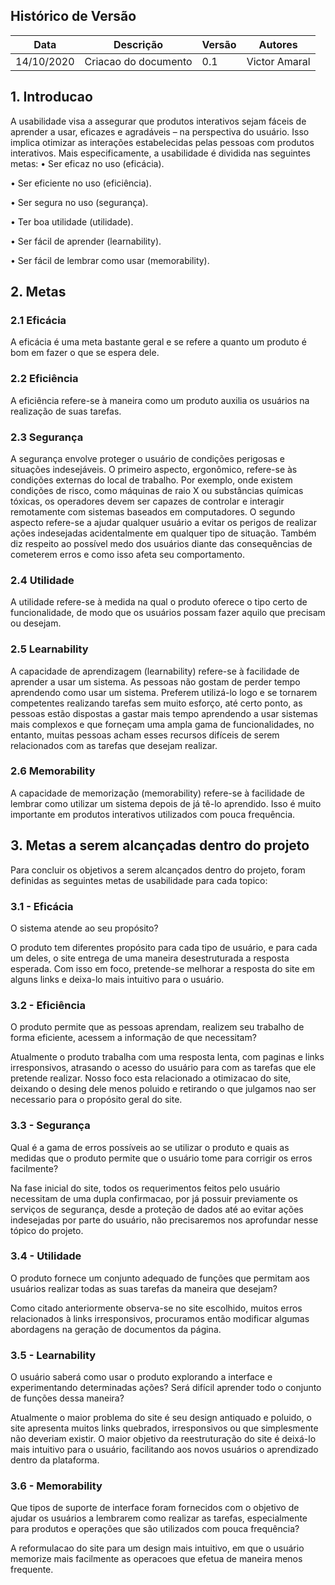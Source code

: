 ## Histórico de Versão 
| Data | Descrição | Versão | Autores |
| -------- | -------- | -------- | -------- |
| 14/10/2020 | Criacao do documento | 0.1 | Victor Amaral |

## 1. Introducao

A usabilidade visa a assegurar que produtos interativos sejam fáceis de aprender a usar, eficazes e agradáveis – na perspectiva do usuário. Isso implica otimizar as interações estabelecidas pelas pessoas com produtos interativos. Mais especificamente, a usabilidade é dividida nas
seguintes metas:
• Ser eficaz no uso (eficácia).

• Ser eficiente no uso (eficiência).

• Ser segura no uso (segurança).

• Ter boa utilidade (utilidade).

• Ser fácil de aprender (learnability).

• Ser fácil de lembrar como usar (memorability).

## 2. Metas

### 2.1 Eficácia

A eficácia é uma meta bastante geral e se refere a quanto um produto é bom em fazer o que se espera dele.

### 2.2 Eficiência

A eficiência refere-se à maneira como um produto auxilia os usuários na realização de suas tarefas.

### 2.3 Segurança

A segurança envolve proteger o usuário de condições perigosas e situações indesejáveis. O primeiro aspecto, ergonômico, refere-se às condições externas do local de trabalho. Por exemplo, onde existem condições de risco, como máquinas de raio X ou substâncias químicas tóxicas, os operadores devem ser capazes de controlar e interagir remotamente com sistemas baseados em computadores. O segundo aspecto refere-se a ajudar qualquer usuário a evitar os perigos de realizar ações indesejadas acidentalmente em qualquer tipo de situação. Também diz respeito ao possível medo dos usuários diante das consequências de cometerem erros e como isso afeta seu comportamento.

### 2.4 Utilidade

A utilidade refere-se à medida na qual o produto oferece o tipo certo de funcionalidade, de modo que os usuários possam fazer aquilo que precisam ou desejam.

### 2.5 Learnability

A capacidade de aprendizagem (learnability) refere-se à facilidade de aprender a usar um sistema. As pessoas não gostam de perder tempo aprendendo como usar um sistema. Preferem utilizá-lo logo e se tornarem competentes realizando tarefas sem muito esforço, até certo ponto, as pessoas estão dispostas a gastar mais tempo aprendendo a usar sistemas mais complexos e que forneçam uma ampla gama de funcionalidades, no entanto, muitas pessoas acham esses recursos difíceis de serem relacionados com as tarefas que desejam realizar.

### 2.6 Memorability

A capacidade de memorização (memorability) refere-se à facilidade de lembrar como utilizar um sistema depois de já tê-lo aprendido. Isso é muito importante em produtos interativos utilizados com pouca frequência.

## 3. Metas a serem alcançadas dentro do projeto

Para concluir os objetivos a serem alcançados dentro do projeto, foram definidas as seguintes metas de usabilidade para cada topico:

### 3.1 - Eficácia 
O sistema atende ao seu propósito?

O produto tem diferentes propósito para cada tipo de usuário, e para cada um deles, o site entrega de uma maneira desestruturada a resposta esperada. Com isso em foco, pretende-se melhorar a resposta do site em alguns links e deixa-lo mais intuitivo para o usuário.

### 3.2 - Eficiência
O produto permite que as pessoas aprendam, realizem seu trabalho de forma eficiente, acessem a informação de que necessitam?

Atualmente o produto trabalha com uma resposta lenta, com paginas e links irresponsivos, atrasando o acesso do usuário para com as tarefas que ele pretende realizar. Nosso foco esta relacionado a otimizacao do site, deixando o desing dele menos poluido e retirando o que julgamos nao ser necessario para o propósito geral do site.

### 3.3 - Segurança
Qual é a gama de erros possíveis ao se utilizar o produto e quais as medidas que o produto permite que o usuário tome para corrigir os erros facilmente?
    
Na fase inicial do site, todos os requerimentos feitos pelo usuário necessitam de uma dupla confirmacao, por já possuir previamente os serviços de segurança, desde a proteção de dados até ao evitar ações indesejadas por parte do usuário, não precisaremos nos aprofundar nesse tópico do projeto.

### 3.4 - Utilidade
O produto fornece um conjunto adequado de funções que permitam aos usuários realizar todas as suas tarefas da maneira que desejam?

Como citado anteriormente observa-se no site escolhido, muitos erros relacionados à links irresponsivos, procuramos então modificar algumas abordagens na geração de documentos da página.

### 3.5 - Learnability
O usuário saberá como usar o produto explorando a interface e experimentando determinadas ações? Será difícil aprender todo o conjunto de funções dessa maneira?

Atualmente o maior problema do site é seu design antiquado e poluido, o site apresenta muitos links quebrados, irresponsivos ou que simplesmente não deveriam existir. O maior objetivo da reestruturação do site é deixá-lo mais intuitivo para o usuário, facilitando aos novos usuários o aprendizado dentro da plataforma.

### 3.6 - Memorability
Que tipos de suporte de interface foram fornecidos com o objetivo de ajudar os usuários a lembrarem como realizar as tarefas, especialmente para produtos e operações que são utilizados com pouca frequência?

A reformulacao do site para um design mais intuitivo, em que o usuário memorize mais facilmente as operacoes que efetua de maneira menos frequente.